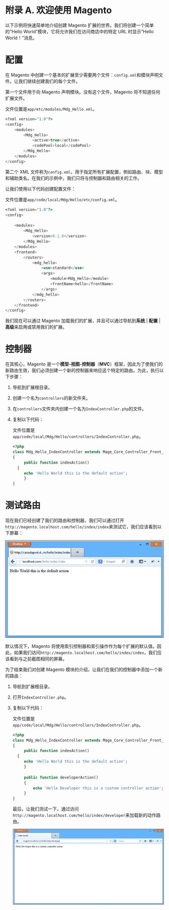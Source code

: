 # 附录 A. 欢迎使用 Magento

以下示例将快速简单地介绍创建 Magento 扩展的世界。我们将创建一个简单的“Hello World”模块，它将允许我们在访问商店中的特定 URL 时显示“Hello World！”消息。

# 配置

在 Magento 中创建一个基本的扩展至少需要两个文件：`config.xml`和模块声明文件。让我们继续创建我们的每个文件。

第一个文件用于向 Magento 声明模块。没有这个文件，Magento 将不知道任何扩展文件。

文件位置是`app/etc/modules/Mdg_Hello.xml`。

```php
<?xml version="1.0"?>	
<config>
    <modules>
        <Mdg_Hello>
            <active>true</active>
            <codePool>local</codePool>
        </Mdg_Hello>
    </modules>
</config>
```

第二个 XML 文件称为`config.xml`，用于指定所有扩展配置，例如路由、块、模型和辅助类名。在我们的示例中，我们只将与控制器和路由相关的工作。

让我们使用以下代码创建配置文件：

文件位置是`app/code/local/Mdg/Hello/etc/config.xml`。

```php
<?xml version="1.0"?>
<config>

    <modules>
        <Mdg_Hello>
            <version>0.1.0</version>
        </Mdg_Hello>
    </modules>
    <frontend>
        <routers>
            <mdg_hello>
                <use>standard</use>
                <args>
                    <module>Mdg_Hello</module>
                    <frontName>hello</frontName>
                </args>
            </mdg_hello>
        </routers>
    </frontend>
</config>
```

我们现在可以通过 Magento 加载我们的扩展，并且可以通过导航到**系统** | **配置** | **高级**来启用或禁用我们的扩展。

# 控制器

在其核心，Magento 是一个**模型-视图-控制器**（**MVC**）框架，因此为了使我们的新路由生效，我们必须创建一个新的控制器来响应这个特定的路由。为此，执行以下步骤：

1.  导航到扩展根目录。

1.  创建一个名为`controllers`的新文件夹。

1.  在`controllers`文件夹内创建一个名为`IndexController.php`的文件。

1.  复制以下代码：

    文件位置是`app/code/local/Mdg/Hello/controllers/IndexController.php`。

    ```php
    <?php 
    class Mdg_Hello_IndexController extends Mage_Core_Controller_Front_Action
    {
         public function indexAction()
      {
         echo 'Hello World this is the default action';
         }
    }
    ```

# 测试路由

现在我们已经创建了我们的路由和控制器，我们可以通过打开`http://magento.localhost.com/hello/index/index`来测试它，我们应该看到以下屏幕：

![测试路由](img/4195OS_App_A_01.jpg)

默认情况下，Magento 将使用索引控制器和索引操作作为每个扩展的默认值。因此，如果我们访问`http://magento.localhost.com/hello/index/index`，我们应该看到与之前截图相同的屏幕。

为了结束我们对创建 Magento 模块的介绍，让我们在我们的控制器中添加一个新的路由：

1.  导航到扩展根目录。

1.  打开`IndexController.php`。

1.  复制以下代码：

    文件位置是`app/code/local/Mdg/Hello/controllers/IndexController.php`。

    ```php
    <?php 
    class Mdg_Hello_IndexController extends Mage_Core_Controller_Front_Action
    {
         public function indexAction()
      {
         echo 'Hello World this is the default action';
         }

         public function developerAction()
         {
             echo 'Hello Developer this is a custom controller action';
         }
    }
    ```

    最后，让我们测试一下，通过访问`http://magento.localhost.com/hello/index/developer`来加载新的动作路由。

    ![测试路由](img/4195OS_App_A_02.jpg)
